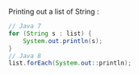 Printing out a list of String :

```java
// Java 7
for (String s : list) {
    System.out.println(s);
}
// Java 8
list.forEach(System.out::println);
```